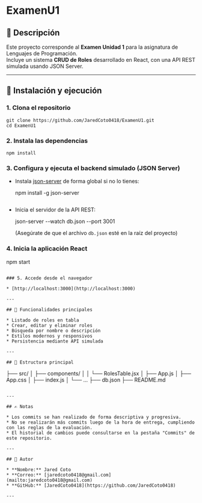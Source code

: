 
# ExamenU1

## 📖 Descripción

Este proyecto corresponde al **Examen Unidad 1** para la asignatura de Lenguajes de Programación.  
Incluye un sistema **CRUD de Roles** desarrollado en React, con una API REST simulada usando JSON Server.

---

## 🚀 Instalación y ejecución

### 1. Clona el repositorio

````
git clone https://github.com/JaredCoto0418/ExamenU1.git
cd ExamenU1
````

### 2. Instala las dependencias

```
npm install
```

### 3. Configura y ejecuta el backend simulado (JSON Server)

* Instala [json-server](https://github.com/typicode/json-server) de forma global si no lo tienes:

 
  npm install -g json-server
  ```
* Inicia el servidor de la API REST:

  
  json-server --watch db.json --port 3001
  

  (Asegúrate de que el archivo `db.json` esté en la raíz del proyecto)

### 4. Inicia la aplicación React


npm start
```

### 5. Accede desde el navegador

* [http://localhost:3000](http://localhost:3000)

---

## 📝 Funcionalidades principales

* Listado de roles en tabla
* Crear, editar y eliminar roles
* Búsqueda por nombre o descripción
* Estilos modernos y responsivos
* Persistencia mediante API simulada

---

## 📁 Estructura principal

```
├── src/
│   ├── components/
│   │   └── RolesTable.jsx
│   ├── App.js
│   ├── App.css
│   ├── index.js
│   └── ...
├── db.json
├── README.md
```

---

## ✍️ Notas

* Los commits se han realizado de forma descriptiva y progresiva.
* No se realizarán más commits luego de la hora de entrega, cumpliendo con las reglas de la evaluación.
* El historial de cambios puede consultarse en la pestaña "Commits" de este repositorio.

---

## 👤 Autor

* **Nombre:** Jared Coto
* **Correo:** [jaredcoto0418@gmail.com](mailto:jaredcoto0418@gmail.com)
* **GitHub:** [JaredCoto0418](https://github.com/JaredCoto0418)

---


